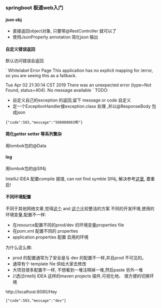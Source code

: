 ### springboot 极速web入门


#### json obj 

 - 直接返回object对象, 只要带@RestController 就可以了
 - 使用JsonProperty annotation 简化json 输出

#### 自定义错误返回

默认访问错误会返回

`
Whitelabel Error Page
This application has no explicit mapping for /error, so you are seeing this as a fallback.

Tue Apr 02 21:30:14 CST 2019
There was an unexpected error (type=Not Found, status=404).
No message available
`
TODO:

 - 自定义自己的exception 的返回,留下 message or code 自定义
 - 定一个ExceptionHandler接exception.class 处理 ,并以@ResponseBody 包成json

`
    {"code":503,"message":"500000003啊"}
`

#### 简化getter setter 等系列繁杂

 用lombok包的@Data

#### log

 用lombok包的@Slf4j

 IntelliJ IDEA 配置compile 报错, can not find symble Slf4j, 解决参考[这里](https://stackoverflow.com/questions/14866765/building-with-lomboks-slf4j-and-intellij-cannot-find-symbol-log
), 要重启!


#### 不同环境配置

 不同于其他网络文章,觉得[这个](https://blog.csdn.net/a15705952175/article/details/82385933) and [这个](http://dolszewski.com/spring/spring-boot-properties-per-maven-profile/)比较整洁的方案
 不同的开发环境,使用的环境变量,配置不一样:
 - 在resource配置不同的prod/dev 的环境变量properties file
 - 在pom.xml 配置不同的 properties
 - application.properties  配置 启用的环境

 为什么这么做:
 - prod 的配置通常为了安全是与 dev 的配置不一样,并且prod 不可见的。
 - 通常有个 template file 供给大家去修改
 - 大项目很多配置不一样, 不想看到一堆注释掉一堆,然后paste 另外一堆
 - //透过intellij IDEA 这样的maven projects 插件,可视化地、 很方便的切换环境

http://localhost:8080/Hey

`
    {"code":503,"message":"dev"}
`

